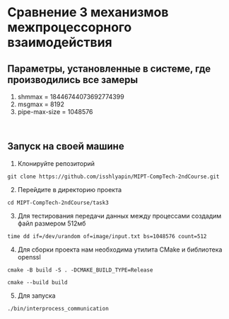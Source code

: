 # Сравнение 3 механизмов межпроцессорного взаимодействия

## Параметры, установленные в системе, где производились все замеры

1) shmmax = 18446744073692774399 
2) msgmax = 8192
3) pipe-max-size = 1048576

![]()

![]()

## Запуск на своей машине

1) Клонируйте репозиторий
```
git clone https://github.com/isshlyapin/MIPT-CompTech-2ndCourse.git
```

2) Перейдите в директорию проекта
```
cd MIPT-CompTech-2ndCourse/task3
```

3) Для тестирования передачи данных между процессами создадим файл размером 512мб
```
time dd if=/dev/urandom of=image/input.txt bs=1048576 count=512
```

4) Для сборки проекта нам необходима утилита CMake и библиотека openssl
```
cmake -B build -S . -DCMAKE_BUILD_TYPE=Release
```
```
cmake --build build
```

5) Для запуска 
```
./bin/interprocess_communication
```